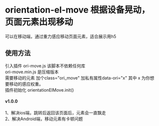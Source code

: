 # orientation-el-move 根据设备晃动，页面元素出现移动
可以在移动端，通过重力感应移动页面元素，适合展示用h5
## 使用方法
引入插件 ori-move.js 该脚本不依赖任何库<br/>
ori-move.min.js 是压缩版本<br/>
需要移动的元素 加个class="ori_move" 加私有属性data-ori="x" 其中 x 为你想要移动的感应权重。<br/>
插件初始化 orientationElMove.init()<br/>

#### v1.0.0
1、解决ios端，跳转后返回该页面后，元素会一直飘走<br/>
2、解决Android端，移动元素有卡顿问题<br/>
